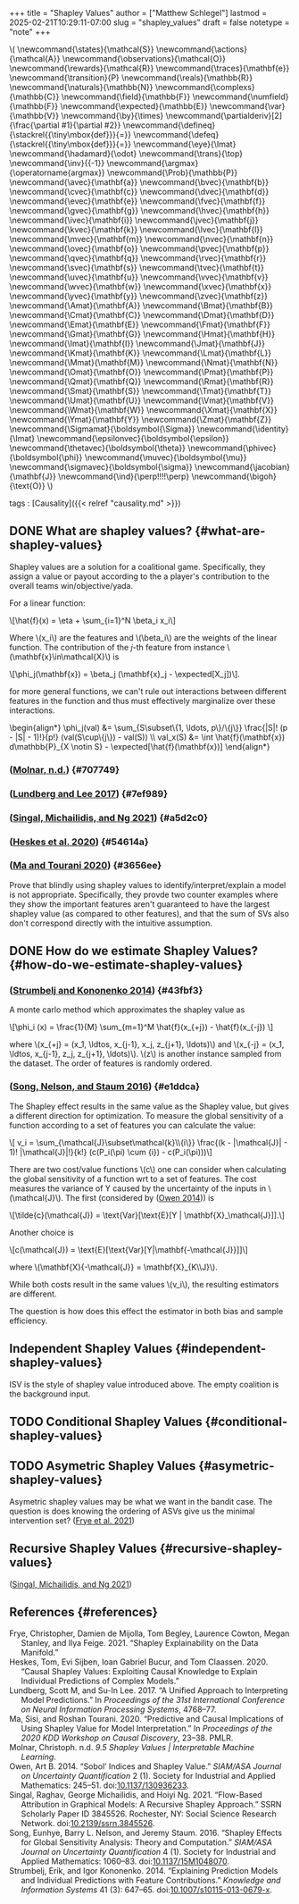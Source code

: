 +++
title = "Shapley Values"
author = ["Matthew Schlegel"]
lastmod = 2025-02-21T10:29:11-07:00
slug = "shapley_values"
draft = false
notetype = "note"
+++

\\( \newcommand{\states}{\mathcal{S}}
\newcommand{\actions}{\mathcal{A}}
\newcommand{\observations}{\mathcal{O}}
\newcommand{\rewards}{\mathcal{R}}
\newcommand{\traces}{\mathbf{e}}
\newcommand{\transition}{P}
\newcommand{\reals}{\mathbb{R}}
\newcommand{\naturals}{\mathbb{N}}
\newcommand{\complexs}{\mathbb{C}}
\newcommand{\field}{\mathbb{F}}
\newcommand{\numfield}{\mathbb{F}}
\newcommand{\expected}{\mathbb{E}}
\newcommand{\var}{\mathbb{V}}
\newcommand{\by}{\times}
\newcommand{\partialderiv}[2]{\frac{\partial #1}{\partial #2}}
\newcommand{\defineq}{\stackrel{{\tiny\mbox{def}}}{=}}
\newcommand{\defeq}{\stackrel{{\tiny\mbox{def}}}{=}}
\newcommand{\eye}{\Imat}
\newcommand{\hadamard}{\odot}
\newcommand{\trans}{\top}
\newcommand{\inv}{{-1}}
\newcommand{\argmax}{\operatorname{argmax}}
\newcommand{\Prob}{\mathbb{P}}
\newcommand{\avec}{\mathbf{a}}
\newcommand{\bvec}{\mathbf{b}}
\newcommand{\cvec}{\mathbf{c}}
\newcommand{\dvec}{\mathbf{d}}
\newcommand{\evec}{\mathbf{e}}
\newcommand{\fvec}{\mathbf{f}}
\newcommand{\gvec}{\mathbf{g}}
\newcommand{\hvec}{\mathbf{h}}
\newcommand{\ivec}{\mathbf{i}}
\newcommand{\jvec}{\mathbf{j}}
\newcommand{\kvec}{\mathbf{k}}
\newcommand{\lvec}{\mathbf{l}}
\newcommand{\mvec}{\mathbf{m}}
\newcommand{\nvec}{\mathbf{n}}
\newcommand{\ovec}{\mathbf{o}}
\newcommand{\pvec}{\mathbf{p}}
\newcommand{\qvec}{\mathbf{q}}
\newcommand{\rvec}{\mathbf{r}}
\newcommand{\svec}{\mathbf{s}}
\newcommand{\tvec}{\mathbf{t}}
\newcommand{\uvec}{\mathbf{u}}
\newcommand{\vvec}{\mathbf{v}}
\newcommand{\wvec}{\mathbf{w}}
\newcommand{\xvec}{\mathbf{x}}
\newcommand{\yvec}{\mathbf{y}}
\newcommand{\zvec}{\mathbf{z}}
\newcommand{\Amat}{\mathbf{A}}
\newcommand{\Bmat}{\mathbf{B}}
\newcommand{\Cmat}{\mathbf{C}}
\newcommand{\Dmat}{\mathbf{D}}
\newcommand{\Emat}{\mathbf{E}}
\newcommand{\Fmat}{\mathbf{F}}
\newcommand{\Gmat}{\mathbf{G}}
\newcommand{\Hmat}{\mathbf{H}}
\newcommand{\Imat}{\mathbf{I}}
\newcommand{\Jmat}{\mathbf{J}}
\newcommand{\Kmat}{\mathbf{K}}
\newcommand{\Lmat}{\mathbf{L}}
\newcommand{\Mmat}{\mathbf{M}}
\newcommand{\Nmat}{\mathbf{N}}
\newcommand{\Omat}{\mathbf{O}}
\newcommand{\Pmat}{\mathbf{P}}
\newcommand{\Qmat}{\mathbf{Q}}
\newcommand{\Rmat}{\mathbf{R}}
\newcommand{\Smat}{\mathbf{S}}
\newcommand{\Tmat}{\mathbf{T}}
\newcommand{\Umat}{\mathbf{U}}
\newcommand{\Vmat}{\mathbf{V}}
\newcommand{\Wmat}{\mathbf{W}}
\newcommand{\Xmat}{\mathbf{X}}
\newcommand{\Ymat}{\mathbf{Y}}
\newcommand{\Zmat}{\mathbf{Z}}
\newcommand{\Sigmamat}{\boldsymbol{\Sigma}}
\newcommand{\identity}{\Imat}
\newcommand{\epsilonvec}{\boldsymbol{\epsilon}}
\newcommand{\thetavec}{\boldsymbol{\theta}}
\newcommand{\phivec}{\boldsymbol{\phi}}
\newcommand{\muvec}{\boldsymbol{\mu}}
\newcommand{\sigmavec}{\boldsymbol{\sigma}}
\newcommand{\jacobian}{\mathbf{J}}
\newcommand{\ind}{\perp\!\!\!\!\perp}
\newcommand{\bigoh}{\text{O}}
\\)

tags
: [Causality]({{< relref "causality.md" >}})


## <span class="org-todo done DONE">DONE</span> What are shapley values? {#what-are-shapley-values}

Shapley values are a solution for a coalitional game. Specifically, they assign a value or payout according to the a player's contribution to the overall teams win/objective/yada.

For a linear function:

\\[\hat{f}(x) = \eta + \sum\_{i=1}^N \beta\_i x\_i\\]

Where \\(x\_i\\) are the features and \\(\beta\_i\\) are the weights of the linear function. The contribution of the $j$-th feature from instance \\(\mathbf{x}\in\mathcal{X}\\) is

\\[\phi\_j(\mathbf{x}) = \beta\_j (\mathbf{x}\_j - \expected[X\_j])\\].

for more general functions, we can't rule out interactions between different features in the function and thus must effectively marginalize over these interactions.

\begin{align\*}
\phi\_j(val) &= \sum\_{S\subset\\{1, \ldots, p\\}/\\{j\\}} \frac{|S|! (p - |S| - 1)!}{p!} (val(S\cup\\{j\\}) - val(S)) \\\\
val\_x(S) &= \int \hat{f}(\mathbf{x}) d\mathbb{P}\_{X \notin S} - \expected[\hat{f}(\mathbf{x})]
\end{align\*}


### (<a href="#citeproc_bib_item_5">Molnar, n.d.</a>) {#707749}


### (<a href="#citeproc_bib_item_3">Lundberg and Lee 2017</a>) {#7ef989}


### (<a href="#citeproc_bib_item_7">Singal, Michailidis, and Ng 2021</a>) {#a5d2c0}


### (<a href="#citeproc_bib_item_2">Heskes et al. 2020</a>) {#54614a}


### (<a href="#citeproc_bib_item_4">Ma and Tourani 2020</a>) {#3656ee}

Prove that blindly using shapley values to identify/interpret/explain a model is not appropriate. Specifically, they provde two counter examples where they show the important features aren't guaranteed to have the largest shapley value (as compared to other features), and that the sum of SVs also don't correspond directly with the intuitive assumption.


## <span class="org-todo done DONE">DONE</span> How do we estimate Shapley Values? {#how-do-we-estimate-shapley-values}


### (<a href="#citeproc_bib_item_9">Strumbelj and Kononenko 2014</a>) {#43fbf3}

A monte carlo method which approximates the shapley value as

\\[\phi\_i (x) = \frac{1}{M} \sum\_{m=1}^M \hat{f}(x\_{+j}) - \hat{f}(x\_{-j}) \\]

where \\(x\_{+j} = (x\_1, \ldtos, x\_{j-1}, x\_j, z\_{j+1}, \ldots)\\) and \\(x\_{-j} = (x\_1, \ldtos, x\_{j-1}, z\_j, z\_{j+1}, \ldots)\\). \\(z\\) is another instance sampled from the dataset. The order of features is randomly ordered.


### (<a href="#citeproc_bib_item_8">Song, Nelson, and Staum 2016</a>) {#e1ddca}

The Shapley effect results in the same value as the Shapley value, but gives a different direction for optimization. To measure the global sensitivity of a function according to a set of features you can calculate the value:

\\[ v\_i = \sum\_{\mathcal{J}\subset\mathcal{k}\\\\\{i\\}} \frac{(k - |\mathcal{J}| - 1)! |\mathcal{J}|!}{k!} (c(P\_i(\pi) \cum {i}) - c(P\_i(\pi)))\\]

There are two cost/value functions \\(c\\) one can consider when calculating the global sensitivity of a function wrt to a set of features. The cost measures the variance of Y caused by the uncertainty of the inputs in \\(\mathcal{J}\\). The first (considered by (<a href="#citeproc_bib_item_6">Owen 2014</a>)) is

\\[\tilde{c}(\mathcal{J}) = \text{Var}[\text{E}[Y | \mathbf{X}\_\mathcal{J}]].\\]

Another choice is

\\[c(\mathcal{J}) = \text{E}[\text{Var}[Y|\mathbf{-\mathcal{J}}]]\\]

where \\(\mathbf{X}{-\mathcal{J}} = \mathbf{X}\_{K\\\J}\\).

While both costs result in the same values \\(v\_i\\), the resulting estimators are different.

The question is how does this effect the estimator in both bias and sample efficiency.


## Independent Shapley Values {#independent-shapley-values}

ISV is the style of shapley value introduced above. The empty coalition is the background input.


## <span class="org-todo todo TODO">TODO</span> Conditional Shapley Values {#conditional-shapley-values}


## <span class="org-todo todo TODO">TODO</span> Asymetric Shapley Values {#asymetric-shapley-values}

Asymetric shapley values may be what we want in the bandit case. The question is does knowing the ordering of ASVs give us the minimal intervention set?
(<a href="#citeproc_bib_item_1">Frye et al. 2021</a>)


## Recursive Shapley Values {#recursive-shapley-values}

(<a href="#citeproc_bib_item_7">Singal, Michailidis, and Ng 2021</a>)


## References {#references}



<style>.csl-entry{text-indent: -1.5em; margin-left: 1.5em;}</style><div class="csl-bib-body">
  <div class="csl-entry"><a id="citeproc_bib_item_1"></a>Frye, Christopher, Damien de Mijolla, Tom Begley, Laurence Cowton, Megan Stanley, and Ilya Feige. 2021. “Shapley Explainability on the Data Manifold.”</div>
  <div class="csl-entry"><a id="citeproc_bib_item_2"></a>Heskes, Tom, Evi Sijben, Ioan Gabriel Bucur, and Tom Claassen. 2020. “Causal Shapley Values: Exploiting Causal Knowledge to Explain Individual Predictions of Complex Models.”</div>
  <div class="csl-entry"><a id="citeproc_bib_item_3"></a>Lundberg, Scott M, and Su-In Lee. 2017. “A Unified Approach to Interpreting Model Predictions.” In <i>Proceedings of the 31st International Conference on Neural Information Processing Systems</i>, 4768–77.</div>
  <div class="csl-entry"><a id="citeproc_bib_item_4"></a>Ma, Sisi, and Roshan Tourani. 2020. “Predictive and Causal Implications of Using Shapley Value for Model Interpretation.” In <i>Proceedings of the 2020 KDD Workshop on Causal Discovery</i>, 23–38. PMLR.</div>
  <div class="csl-entry"><a id="citeproc_bib_item_5"></a>Molnar, Christoph. n.d. <i>9.5 Shapley Values | Interpretable Machine Learning</i>.</div>
  <div class="csl-entry"><a id="citeproc_bib_item_6"></a>Owen, Art B. 2014. “Sobol’ Indices and Shapley Value.” <i>SIAM/ASA Journal on Uncertainty Quantification</i> 2 (1). Society for Industrial and Applied Mathematics: 245–51. doi:<a href="https://doi.org/10.1137/130936233">10.1137/130936233</a>.</div>
  <div class="csl-entry"><a id="citeproc_bib_item_7"></a>Singal, Raghav, George Michailidis, and Hoiyi Ng. 2021. “Flow-Based Attribution in Graphical Models: A Recursive Shapley Approach.” SSRN Scholarly Paper ID 3845526. Rochester, NY: Social Science Research Network. doi:<a href="https://doi.org/10.2139/ssrn.3845526">10.2139/ssrn.3845526</a>.</div>
  <div class="csl-entry"><a id="citeproc_bib_item_8"></a>Song, Eunhye, Barry L. Nelson, and Jeremy Staum. 2016. “Shapley Effects for Global Sensitivity Analysis: Theory and Computation.” <i>SIAM/ASA Journal on Uncertainty Quantification</i> 4 (1). Society for Industrial and Applied Mathematics: 1060–83. doi:<a href="https://doi.org/10.1137/15M1048070">10.1137/15M1048070</a>.</div>
  <div class="csl-entry"><a id="citeproc_bib_item_9"></a>Strumbelj, Erik, and Igor Kononenko. 2014. “Explaining Prediction Models and Individual Predictions with Feature Contributions.” <i>Knowledge and Information Systems</i> 41 (3): 647–65. doi:<a href="https://doi.org/10.1007/s10115-013-0679-x">10.1007/s10115-013-0679-x</a>.</div>
</div>
